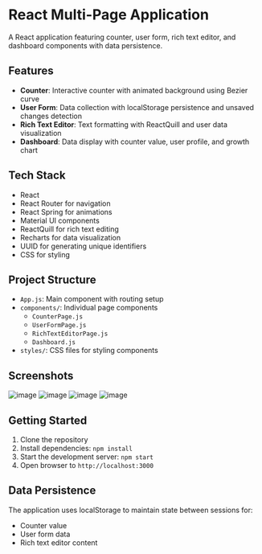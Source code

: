 # React Multi-Page Application

A React application featuring counter, user form, rich text editor, and dashboard components with data persistence.

## Features

- **Counter**: Interactive counter with animated background using Bezier curve
- **User Form**: Data collection with localStorage persistence and unsaved changes detection
- **Rich Text Editor**: Text formatting with ReactQuill and user data visualization
- **Dashboard**: Data display with counter value, user profile, and growth chart

## Tech Stack

- React
- React Router for navigation
- React Spring for animations
- Material UI components
- ReactQuill for rich text editing
- Recharts for data visualization
- UUID for generating unique identifiers
- CSS for styling

## Project Structure

- `App.js`: Main component with routing setup
- `components/`: Individual page components
  - `CounterPage.js`
  - `UserFormPage.js`
  - `RichTextEditorPage.js`
  - `Dashboard.js`
- `styles/`: CSS files for styling components

## Screenshots
![image](https://github.com/user-attachments/assets/a95d933d-5dea-4e94-b3cc-ebd075d32fbd)
![image](https://github.com/user-attachments/assets/c69453f8-7aa2-4ee3-aa64-9eeda88cdb1a)
![image](https://github.com/user-attachments/assets/f209873b-2abc-48e8-a29e-41f86fb379d6)
![image](https://github.com/user-attachments/assets/801d4a28-8e2d-40c1-9dbb-65eac562502f)

## Getting Started

1. Clone the repository
2. Install dependencies: `npm install`
3. Start the development server: `npm start`
4. Open browser to `http://localhost:3000`

## Data Persistence

The application uses localStorage to maintain state between sessions for:
- Counter value
- User form data
- Rich text editor content
